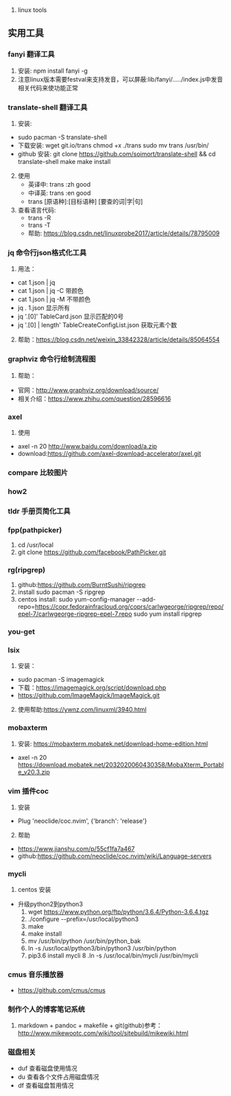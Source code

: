 1. linux tools

## 实用工具
###  fanyi 翻译工具
1. 安装: npm install fanyi -g
2. 注意linux版本需要festval来支持发音，可以屏蔽:lib/fanyi/...../index.js中发音相关代码来使功能正常

###  translate-shell 翻译工具
1. 安装:
  - sudo pacman -S translate-shell
  - 下载安装:
      wget git.io/trans
      chmod +x ./trans
      sudo mv trans /usr/bin/
  - github 安装:
    git clone https://github.com/soimort/translate-shell && cd translate-shell
    make
    make install

2. 使用
   - 英译中: trans :zh good
   - 中译英: trans :en good
   - trans [原语种]:[目标语种] [要查的词|字|句]
3. 查看语言代码:
   - trans -R
   - trans -T
   - 帮助: https://blog.csdn.net/linuxprobe2017/article/details/78795009

### jq 命令行json格式化工具
1. 用法：
  - cat 1.json | jq
  - cat 1.json | jq -C 带颜色
  - cat 1.json | jq -M 不带颜色
  - jq . 1.json  显示所有
  - jq '.[0]' TableCard.json 显示匹配的0号
  - jq '.[0] | length' TableCreateConfigList.json 获取元素个数
2. 帮助：https://blog.csdn.net/weixin_33842328/article/details/85064554


### graphviz 命令行绘制流程图
1. 帮助：
  - 官网：http://www.graphviz.org/download/source/
  - 相关介绍：https://www.zhihu.com/question/28596616


### axel
1. 使用
  - axel -n 20 http://www.baidu.com/download/a.zip
  - download:https://github.com/axel-download-accelerator/axel.git

### compare 比较图片

### how2


### tldr  手册页简化工具

### fpp(pathpicker)
1. cd /usr/local
2. git clone https://github.com/facebook/PathPicker.git

### rg(ripgrep)
1. github:https://github.com/BurntSushi/ripgrep
2. install
   sudo pacman -S ripgrep
3. centos install:
   sudo yum-config-manager --add-repo=https://copr.fedorainfracloud.org/coprs/carlwgeorge/ripgrep/repo/epel-7/carlwgeorge-ripgrep-epel-7.repo
   sudo yum install ripgrep

### you-get

### lsix
1. 安装：
  - sudo pacman -S imagemagick
  - 下载：https://imagemagick.org/script/download.php
  - https://github.com/ImageMagick/ImageMagick.git

2. 使用帮助:https://ywnz.com/linuxml/3940.html


### mobaxterm
1. 安装: https://mobaxterm.mobatek.net/download-home-edition.html
  - axel -n 20 https://download.mobatek.net/2032020060430358/MobaXterm_Portable_v20.3.zip

### vim 插件coc
1. 安装
  - Plug 'neoclide/coc.nvim', {'branch': 'release'}
2. 帮助
  - https://www.jianshu.com/p/55cf1fa7a467
  - github:https://github.com/neoclide/coc.nvim/wiki/Language-servers


### mycli
1. centos 安装
  - 升级python2到python3
     1. wget https://www.python.org/ftp/python/3.6.4/Python-3.6.4.tgz
     2. ./configure --prefix=/usr/local/python3
     3. make
     4. make install
     5. mv /usr/bin/python /usr/bin/python_bak
     6. ln -s /usr/local/python3/bin/python3 /usr/bin/python
     7. pip3.6 install mycli
     8 .ln -s /usr/local/bin/mycli /usr/bin/mycli

### cmus 音乐播放器
-  https://github.com/cmus/cmus

### 制作个人的博客笔记系统
1. markdown + pandoc + makefile + git(github)参考：http://www.mikewootc.com/wiki/tool/sitebuild/mikewiki.html

###  磁盘相关
- duf 查看磁盘使用情况
- du 查看各个文件占用磁盘情况
- df 查看磁盘暂用情况


